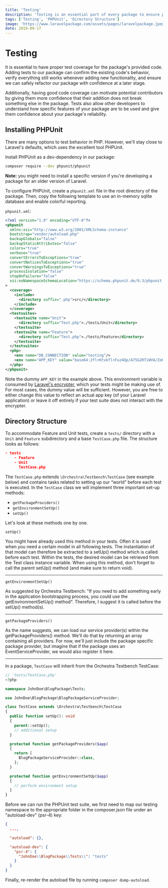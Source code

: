 ```yaml
---
title: 'Testing'
description: 'Testing is an essential part of every package to ensure proper behavior and allow refactoring with confidence. This section explains how to set up a testing environment using PHPUnit to create robust packages.'
tags: ['Testing', 'PHPUnit', 'Directory Structure']
image: 'https://www.laravelpackage.com/assets/pages/laravelpackage.jpeg'
date: 2019-09-17
---
```


# Testing

It is essential to have proper test coverage for the package's provided code. Adding tests to our package can confirm the existing code's behavior, verify everything still works whenever adding new functionality, and ensure we can safely refactor our package with confidence at a later stage.

Additionally, having good code coverage can motivate potential contributors by giving them more confidence that their addition does not break something else in the package. Tests also allow other developers to understand how specific features of your package are to be used and give them confidence about your package's reliability.

## Installing PHPUnit

There are many options to test behavior in PHP. However, we'll stay close to Laravel's defaults, which uses the excellent tool PHPUnit.

Install PHPUnit as a dev-dependency in our package:

```bash
composer require --dev phpunit/phpunit
```

**Note:** you might need to install a specific version if you're developing a package for an older version of Laravel.

To configure PHPUnit, create a `phpunit.xml` file in the root directory of the package.
Then, copy the following template to use an in-memory sqlite database and enable colorful reporting.

`phpunit.xml`:

```xml
<?xml version="1.0" encoding="UTF-8"?>
<phpunit
  xmlns:xsi="http://www.w3.org/2001/XMLSchema-instance"
  bootstrap="vendor/autoload.php"
  backupGlobals="false"
  backupStaticAttributes="false"
  colors="true"
  verbose="true"
  convertErrorsToExceptions="true"
  convertNoticesToExceptions="true"
  convertWarningsToExceptions="true"
  processIsolation="false"
  stopOnFailure="false"
  xsi:noNamespaceSchemaLocation="https://schema.phpunit.de/9.3/phpunit.xsd"
>
  <coverage>
    <include>
      <directory suffix=".php">src/</directory>
    </include>
  </coverage>
  <testsuites>
    <testsuite name="Unit">
      <directory suffix="Test.php">./tests/Unit</directory>
    </testsuite>
    <testsuite name="Feature">
      <directory suffix="Test.php">./tests/Feature</directory>
    </testsuite>
  </testsuites>
  <php>
    <env name="DB_CONNECTION" value="testing"/>
    <env name="APP_KEY" value="base64:2fl+Ktvkfl+Fuz4Qp/A75G2RTiWVA/ZoKZvp6fiiM10="/>
  </php>
</phpunit>
```

Note the dummy `APP_KEY` in the example above. This environment variable is consumed by [Laravel's encrypter](https://laravel.com/docs/8.x/encryption#using-the-encrypter), which your tests might be making use of. For most cases, the dummy value will be sufficient. However, you are free to either change this value to reflect an actual app key (of your Laravel application) or leave it off entirely if your test suite does not interact with the encrypter.

## Directory Structure

To accommodate Feature and Unit tests, create a `tests/` directory with a `Unit` and `Feature` subdirectory and a base `TestCase.php` file. The structure looks as follows:

```json
- tests
    - Feature
    - Unit
      TestCase.php
```

The `TestCase.php` extends `\Orchestra\Testbench\TestCase` (see example below) and contains tasks related to setting up our “world” before each test is executed. In the `TestCase` class we will implement three important set-up methods:

- `getPackageProviders()`
- `getEnvironmentSetUp()`
- `setUp()`

Let's look at these methods one by one.

`setUp()`

You might have already used this method in your tests. Often it is used when you need a certain model in all following tests. The instantiation of that model can therefore be extracted to a setUp() method which is called before each test. Within the tests, the desired model can be retrieved from the Test class instance variable. When using this method, don't forget to call the parent setUp() method (and make sure to return void).

---

`getEnvironmentSetUp()`

As suggested by Orchestra Testbench: "If you need to add something early in the application bootstrapping process, you could use the getEnvironmentSetUp() method". Therefore, I suggest it is called before the setUp() method(s).

---

`getPackageProviders()`

As the name suggests, we can load our service provider(s) within the getPackageProviders() method. We'll do that by returning an array containing all providers. For now, we'll just include the package specific package provider, but imagine that if the package uses an EventServiceProvider, we would also register it here.

---

In a package, `TestCase` will inherit from the Orchestra Testbench TestCase:

```php
// 'tests/TestCase.php'
<?php

namespace JohnDoe\BlogPackage\Tests;

use JohnDoe\BlogPackage\BlogPackageServiceProvider;

class TestCase extends \Orchestra\Testbench\TestCase
{
  public function setUp(): void
  {
    parent::setUp();
    // additional setup
  }

  protected function getPackageProviders($app)
  {
    return [
      BlogPackageServiceProvider::class,
    ];
  }

  protected function getEnvironmentSetUp($app)
  {
    // perform environment setup
  }
}
```

Before we can run the PHPUnit test suite, we first need to map our testing namespace to the appropriate folder in the composer.json file under an "autoload-dev" (psr-4) key:

```json
{
  ...,

  "autoload": {},

  "autoload-dev": {
    "psr-4": {
      "JohnDoe\\BlogPackage\\Tests\\": "tests"
    }
  }
}
```

Finally, re-render the autoload file by running `composer dump-autoload`.
